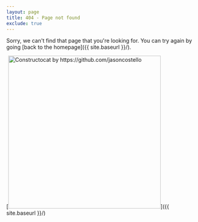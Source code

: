 ```yaml
---
layout: page
title: 404 - Page not found
exclude: true
---
```


Sorry, we can't find that page that you're looking for. You can try again by going [back to the homepage]({{ site.baseurl }}/).

[<img src="{{ site.baseurl }}/assets/404.jpg" alt="Constructocat by https://github.com/jasoncostello" style="width: 400px;"/>]({{ site.baseurl }}/)
